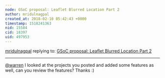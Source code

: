```yaml
---
node: GSoC proposal: Leaflet Blurred Location Part 2
author: mridulnagpal
created_at: 2018-02-10 05:42:43 +0000
timestamp: 1518241363
nid: 15584
cid: 18397
uid: 497953
---
```




[mridulnagpal](../profile/mridulnagpal) replying to: [GSoC proposal: Leaflet Blurred Location Part 2](../notes/mridulnagpal/01-22-2018/leaflet-blurred-location)

----
[@warren](/profile/warren) I looked at the projects you posted and added some features as well, can you review the features? Thanks :)